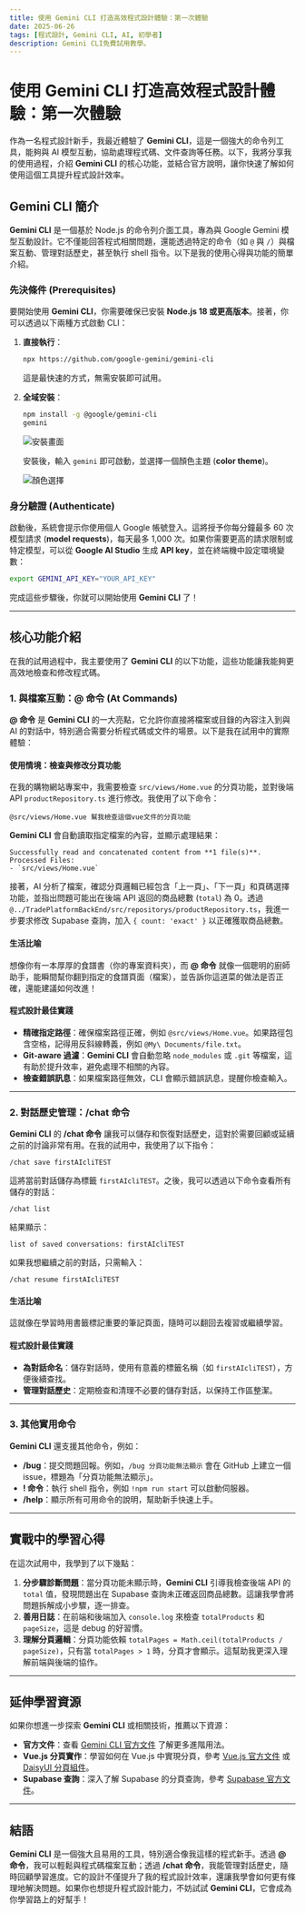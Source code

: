 ```yaml
---
title: 使用 Gemini CLI 打造高效程式設計體驗：第一次體驗
date: 2025-06-26
tags: [程式設計, Gemini CLI, AI, 初學者]
description: Gemini CLI免費試用教學。
---
```


# 使用 Gemini CLI 打造高效程式設計體驗：第一次體驗

作為一名程式設計新手，我最近體驗了 **Gemini CLI**，這是一個強大的命令列工具，能夠與 AI 模型互動，協助處理程式碼、文件查詢等任務。以下，我將分享我的使用過程，介紹 **Gemini CLI** 的核心功能，並結合官方說明，讓你快速了解如何使用這個工具提升程式設計效率。

## Gemini CLI 簡介

**Gemini CLI** 是一個基於 Node.js 的命令列介面工具，專為與 Google Gemini 模型互動設計。它不僅能回答程式相關問題，還能透過特定的命令（如 `@` 與 `/`）與檔案互動、管理對話歷史，甚至執行 shell 指令。以下是我的使用心得與功能的簡單介紹。

### 先決條件 (Prerequisites)

要開始使用 **Gemini CLI**，你需要確保已安裝 **Node.js 18 或更高版本**。接著，你可以透過以下兩種方式啟動 CLI：

1. **直接執行**：

   ```bash
   npx https://github.com/google-gemini/gemini-cli
   ```

   這是最快速的方式，無需安裝即可試用。

2. **全域安裝**：

   ```bash
   npm install -g @google/gemini-cli
   gemini
   ```

   ![安裝畫面](/articlepic/202507_12/250626_001.png)

   安裝後，輸入 `gemini` 即可啟動，並選擇一個顏色主題 (**color theme**)。

   ![顏色選擇](/articlepic/202507_12/250626_002.png)

### 身分驗證 (Authenticate)

啟動後，系統會提示你使用個人 Google 帳號登入。這將授予你每分鐘最多 60 次模型請求 (**model requests**)，每天最多 1,000 次。如果你需要更高的請求限制或特定模型，可以從 **Google AI Studio** 生成 **API key**，並在終端機中設定環境變數：

```bash
export GEMINI_API_KEY="YOUR_API_KEY"
```

完成這些步驟後，你就可以開始使用 **Gemini CLI** 了！

---

## 核心功能介紹

在我的試用過程中，我主要使用了 **Gemini CLI** 的以下功能，這些功能讓我能夠更高效地檢查和修改程式碼。

### 1. 與檔案互動：@ 命令 (At Commands)

**@ 命令** 是 **Gemini CLI** 的一大亮點，它允許你直接將檔案或目錄的內容注入到與 AI 的對話中，特別適合需要分析程式碼或文件的場景。以下是我在試用中的實際體驗：

#### 使用情境：檢查與修改分頁功能

在我的購物網站專案中，我需要檢查 `src/views/Home.vue` 的分頁功能，並對後端 API `productRepository.ts` 進行修改。我使用了以下命令：

```
@src/views/Home.vue 幫我檢查這個vue文件的分頁功能
```

**Gemini CLI** 會自動讀取指定檔案的內容，並顯示處理結果：

```
Successfully read and concatenated content from **1 file(s)**.
Processed Files:
- `src/views/Home.vue`
```

接著，AI 分析了檔案，確認分頁邏輯已經包含「上一頁」、「下一頁」和頁碼選擇功能，並指出問題可能出在後端 API 返回的商品總數 (`total`) 為 0。透過 `@../TradePlatformBackEnd/src/repositorys/productRepository.ts`，我進一步要求修改 Supabase 查詢，加入 `{ count: 'exact' }` 以正確獲取商品總數。

#### 生活比喻

想像你有一本厚厚的食譜書（你的專案資料夾），而 **@ 命令** 就像一個聰明的廚師助手，能瞬間幫你翻到指定的食譜頁面（檔案），並告訴你這道菜的做法是否正確，還能建議如何改進！

#### 程式設計最佳實踐

- **精確指定路徑**：確保檔案路徑正確，例如 `@src/views/Home.vue`。如果路徑包含空格，記得用反斜線轉義，例如 `@My\ Documents/file.txt`。
- **Git-aware 過濾**：**Gemini CLI** 會自動忽略 `node_modules` 或 `.git` 等檔案，這有助於提升效率，避免處理不相關的內容。
- **檢查錯誤訊息**：如果檔案路徑無效，CLI 會顯示錯誤訊息，提醒你檢查輸入。

---

### 2. 對話歷史管理：/chat 命令

**Gemini CLI** 的 **/chat 命令** 讓我可以儲存和恢復對話歷史，這對於需要回顧或延續之前的討論非常有用。在我的試用中，我使用了以下指令：

```
/chat save firstAIcliTEST
```

這將當前對話儲存為標籤 `firstAIcliTEST`。之後，我可以透過以下命令查看所有儲存的對話：

```
/chat list
```

結果顯示：

```
list of saved conversations: firstAIcliTEST
```

如果我想繼續之前的對話，只需輸入：

```
/chat resume firstAIcliTEST
```

#### 生活比喻

這就像在學習時用書籤標記重要的筆記頁面，隨時可以翻回去複習或繼續學習。

#### 程式設計最佳實踐

- **為對話命名**：儲存對話時，使用有意義的標籤名稱（如 `firstAIcliTEST`），方便後續查找。
- **管理對話歷史**：定期檢查和清理不必要的儲存對話，以保持工作區整潔。

---

### 3. 其他實用命令

**Gemini CLI** 還支援其他命令，例如：

- **/bug**：提交問題回報。例如，`/bug 分頁功能無法顯示` 會在 GitHub 上建立一個 issue，標題為「分頁功能無法顯示」。
- **! 命令**：執行 shell 指令，例如 `!npm run start` 可以啟動伺服器。
- **/help**：顯示所有可用命令的說明，幫助新手快速上手。

---

## 實戰中的學習心得

在這次試用中，我學到了以下幾點：

1. **分步驟診斷問題**：當分頁功能未顯示時，**Gemini CLI** 引導我檢查後端 API 的 `total` 值，發現問題出在 Supabase 查詢未正確返回商品總數。這讓我學會將問題拆解成小步驟，逐一排查。
2. **善用日誌**：在前端和後端加入 `console.log` 來檢查 `totalProducts` 和 `pageSize`，這是 debug 的好習慣。
3. **理解分頁邏輯**：分頁功能依賴 `totalPages = Math.ceil(totalProducts / pageSize)`，只有當 `totalPages > 1` 時，分頁才會顯示。這幫助我更深入理解前端與後端的協作。

---

## 延伸學習資源

如果你想進一步探索 **Gemini CLI** 或相關技術，推薦以下資源：

- **官方文件**：查看 [Gemini CLI 官方文件](https://github.com/google-gemini/gemini-cli) 了解更多進階用法。
- **Vue.js 分頁實作**：學習如何在 Vue.js 中實現分頁，參考 [Vue.js 官方文件](https://vuejs.org/) 或 [DaisyUI 分頁組件](https://daisyui.com/components/join/)。
- **Supabase 查詢**：深入了解 Supabase 的分頁查詢，參考 [Supabase 官方文件](https://supabase.com/docs)。

---

## 結語

**Gemini CLI** 是一個強大且易用的工具，特別適合像我這樣的程式新手。透過 **@ 命令**，我可以輕鬆與程式碼檔案互動；透過 **/chat 命令**，我能管理對話歷史，隨時回顧學習進度。它的設計不僅提升了我的程式設計效率，還讓我學會如何更有條理地解決問題。如果你也想提升程式設計能力，不妨試試 **Gemini CLI**，它會成為你學習路上的好幫手！

